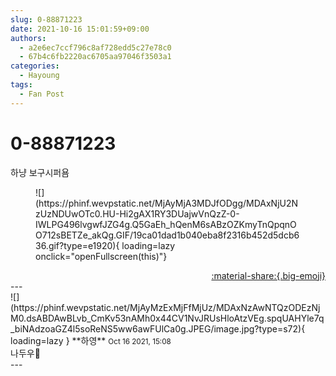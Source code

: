 ```yaml
---
slug: 0-88871223
date: 2021-10-16 15:01:59+09:00
authors:
  - a2e6ec7ccf796c8af728edd5c27e78c0
  - 67b4c6fb2220ac6705aa97046f3503a1
categories:
  - Hayoung
tags:
  - Fan Post
---
```


# 0-88871223

<div class="post-container" markdown="1">
<div class="content-container md-sidebar__scrollwrap" markdown="1">

하냥 보구시퍼욤
<figure markdown="1">
![](https://phinf.wevpstatic.net/MjAyMjA3MDJfODgg/MDAxNjU2NzUzNDUwOTc0.HU-Hi2gAX1RY3DUajwVnQzZ-0-IWLPG496lvgwfJZG4g.Q5GaEh_hQenM6sABzOZKmyTnQpqnOO712sBETZe_akQg.GIF/19ca01dad1b040eba8f2316b452d5dcb636.gif?type=e1920){ loading=lazy onclick="openFullscreen(this)"}
</figure>


</div>
</div>

<div style="text-align: right;" markdown="1">
<a href="https://weverse.io/fromis9/fanpost/0-88871223" style="text-align: right;">:material-share:{.big-emoji}</a>
</div>
---

<div class="comments-container md-sidebar__scrollwrap" markdown="1">
<div class="comment" markdown="1">
<div class='id-container' markdown="1">
![](https://phinf.wevpstatic.net/MjAyMzExMjFfMjUz/MDAxNzAwNTQzODEzNjM0.dsABDAwBLvb_CmKv53nAMh0x44CV1NvJRUsHloAtzVEg.spqUAHYle7q_biNAdzoaGZ4l5soReNS5ww6awFUlCa0g.JPEG/image.jpg?type=s72){ loading=lazy }
**<span class="artist">하영</span>** <small>Oct 16 2021, 15:08</small><br>
</div>
<div class='comment-body' markdown="1">
나두우🤍
</div>
</div>
</div>
---
